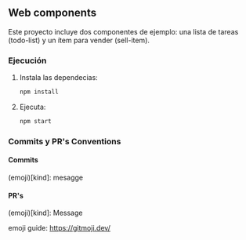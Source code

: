 ## Web components

Este proyecto incluye dos componentes de ejemplo: una lista de tareas (todo-list) y un ítem para vender (sell-item).

### Ejecución
1. Instala las dependecias:
   ```bash
   npm install 
   ```
2. Ejecuta:
    ```bash
   npm start 
   ```


### Commits y PR's Conventions
#### Commits 

(emoji)[kind]: mesagge

#### PR's

(emoji)[kind]: Message

emoji guide: https://gitmoji.dev/


